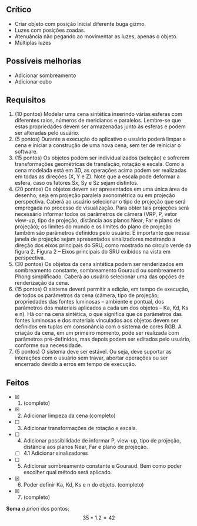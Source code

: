 ## Crítico

- Criar objeto com posição inicial diferente buga gizmo.
- Luzes com posições zoadas.
- Atenuância não pegando ao movimentar as luzes, apenas o objeto.
- Múltiplas luzes

## Possíveis melhorias

- Adicionar sombreamento
- Adicionar cubo

## Requisitos

1) (10 pontos)  Modelar uma cena sintética inserindo várias esferas com diferentes raios, números de  meridianos  e  paralelos.  Lembre-se  que  estas  propriedades  devem  ser armazenadas junto às esferas e podem ser alteradas pelo usuário. 
2) (5 pontos)  Durante  a  execução  do  aplicativo  o  usuário  poderá  limpar  a  cena  e  iniciar  a construção de uma nova cena, sem ter de reiniciar o software. 
3) (15 pontos) Os  objetos  podem  ser  individualizados  (seleção) e  sofrerem  transformações geométricas de translação, rotação e escala. Como a cena modelada está em 3D, as operações acima podem ser realizadas em todas as direções (X, Y e Z). Note que a escala pode deformar a esfera, caso os fatores Sx, Sy e Sz sejam distintos. 
4) (20 pontos) Os  objetos  devem  ser  apresentados  em  uma  única  área  de  desenho,  seja  em projeção  paralela  axonométrica  ou  em  projeção  perspectiva.  Caberá  ao  usuário selecionar  o  tipo  de  projeção  que  será  empregada  no  processo  de  visualização. Para obter tais projeções será necessário informar todos os parâmetros de câmera (VRP, P, vetor view-up, tipo de projeção, distância aos planos Near, Far e plano de projeção);  os  limites  do  mundo  e  os  limites  do  plano  de  projeção  também  são parâmetros  definidos  pelo  usuário.  É  importante  que  nessa  janela  de  projeção sejam  apresentados  sinalizadores  mostrando  a  direção  dos  eixos  principais  do SRU, como mostrado no círculo verde da figura 2. Figura 2 – Eixos principais do SRU exibidos na vista em perspectiva. 
5) (30 pontos) Os objetos da cena sintética podem ser renderizados em sombreamento constante, sombreamento Gouraud ou sombreamento Phong simplificado. Caberá ao usuário selecionar uma das opções de renderização da cena. 
6) (15 pontos) O  sistema  deverá  permitir  a  edição,  em  tempo  de execução,  de  todos  os parâmetros da cena (câmera, tipo de projeção, propriedades das fontes luminosas –  ambiente  e  pontual,  dos  parâmetros  dos  materiais aplicados  a  cada  um  dos objetos  –  Ka,  Kd,  Ks  e  n).  Há  cor  na  cena  sintética,  o  que  significa  que  os parâmetros das fontes luminosas e dos materiais vinculados aos objetos devem ser definidos em tuplas em consonância com o sistema de cores RGB. A criação da 
cena, em um primeiro momento, pode ser realizada com parâmetros pré-definidos, mas depois podem ser editados pelo usuário, conforme sua necessidade. 
7) (5 pontos) O sistema deve ser estável. Ou seja, deve suportar as interações com o usuário sem  travar,  abortar  operações  ou  ser  encerrado  devido  a  erros  em  tempo  de execução.

## Feitos

- [X] 1. (completo)
- [X] 2. Adicionar limpeza da cena (completo)
- [ ] 3. Adicionar transformações de rotação e escala.
- [ ] 4. Adicionar possibilidade de informar P, view-up, tipo de projeção, distância aos planos Near, Far e plano de projeção.
  - [ ] 4.1 Adicionar sinalizadores
- [ ] 5. Adicionar sombreamento constante e Gouraud. Bem como poder escolher qual método será aplicado.
- [X] 6. Poder definir Ka, Kd, Ks e n do objeto. (completo)
- [X] 7. (completo)

**Soma** *a priori* dos pontos:
$$
35 * 1.2 = 42
$$
